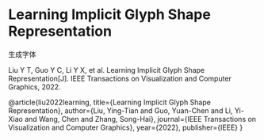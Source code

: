 # Learning Implicit Glyph Shape Representation

生成字体


Liu Y T, Guo Y C, Li Y X, et al. Learning Implicit Glyph Shape Representation[J]. IEEE Transactions on Visualization and Computer Graphics, 2022.

@article{liu2022learning,
  title={Learning Implicit Glyph Shape Representation},
  author={Liu, Ying-Tian and Guo, Yuan-Chen and Li, Yi-Xiao and Wang, Chen and Zhang, Song-Hai},
  journal={IEEE Transactions on Visualization and Computer Graphics},
  year={2022},
  publisher={IEEE}
}
